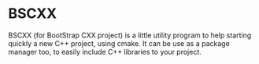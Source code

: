 # BSCXX
BSCXX (for BootStrap CXX project) is a little utility program to help starting quickly a new C++ project, using cmake. It can be use as a package manager too, to easily include C++ libraries to your project.

